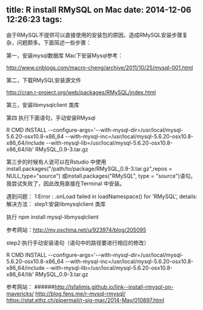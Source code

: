 title: R install RMySQL on Mac
date: 2014-12-06 12:26:23
tags:
---
由于RMySQL不提供可以直接使用的安装包的原因，造成RMySQL安装步骤复杂，问题颇多。下面简述一些步骤：

第一，安装mysql数据库
Mac下安装Mysql参考：

http://www.cnblogs.com/macro-cheng/archive/2011/10/25/mysql-001.html

第二，下载RMySQL安装源文件

http://cran.r-project.org/web/packages/RMySQL/index.html

第三，安装libmysqlclient 类库

第四 执行下面语句，手动安装RMysql

R CMD INSTALL --configure-args='--with-mysql-dir=/usr/local/mysql-5.6.20-osx10.8-x86_64 --with-mysql-inc=/usr/local/mysql-5.6.20-osx10.8-x86_64/include --with-mysql-lib=/usr/local/mysql-5.6.20-osx10.8-x86_64/lib' RMySQL_0.9-3.tar.gz

第三步的时候有人说可以在Rstudio 中使用install.packages("/path/to/package/RMySQL_0.9-3.tar.gz",repos = NULL,type="source") 或install.packages("RMySQL", type = "source")语句。我尝试失败了，因此改用直接在Terminal 中安装。


遇到问题：
1:Error : .onLoad failed in loadNamespace() for 'RMySQL', details:
解决方法：
step1:安装libmysqlclient 类库

执行 npm install mysql-libmysqlclient

参考网站：http://my.oschina.net/u/923974/blog/205095

step2:执行手动安装语句（语句中的路径要进行相应的修改）

R CMD INSTALL --configure-args='--with-mysql-dir=/usr/local/mysql-5.6.20-osx10.8-x86_64 --with-mysql-inc=/usr/local/mysql-5.6.20-osx10.8-x86_64/include --with-mysql-lib=/usr/local/mysql-5.6.20-osx10.8-x86_64/lib' RMySQL_0.9-3.tar.gz

参考网站：
######http://lsfalimis.github.io/link--install-rmysql-on-mavericks/
http://blog.fens.me/r-mysql-rmysql/
https://stat.ethz.ch/pipermail/r-sig-mac/2014-May/010897.html